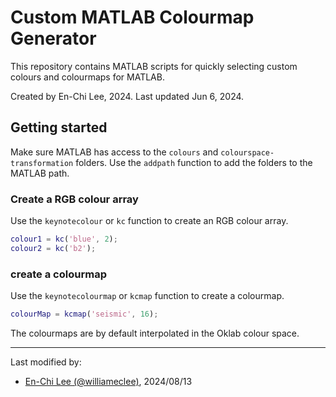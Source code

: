 # Custom MATLAB Colourmap Generator

This repository contains MATLAB scripts for quickly selecting custom colours and colourmaps for MATLAB.

Created by En-Chi Lee, 2024.
Last updated Jun 6, 2024.

## Getting started

Make sure MATLAB has access to the `colours` and `colourspace-transformation` folders. Use the `addpath` function to add the folders to the MATLAB path.

### Create a RGB colour array

Use the `keynotecolour` or `kc` function to create an RGB colour array.

```matlab
colour1 = kc('blue', 2);
colour2 = kc('b2');
```

### create a colourmap

Use the `keynotecolourmap` or `kcmap` function to create a colourmap.

```matlab
colourMap = kcmap('seismic', 16);
```

The colourmaps are by default interpolated in the Oklab colour space.

---
Last modified by:
- [En-Chi Lee (@williameclee)](https://github.com/williameclee), 2024/08/13